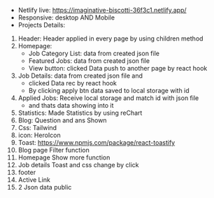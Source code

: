 * Netlify live: https://imaginative-biscotti-36f3c1.netlify.app/
* Responsive: desktop AND Mobile
* Projects Details:
1. Header: Header applied in every page by using children method
2. Homepage:
   * Job Category List: data from created json file
   * Featured Jobs: data from created json file
   * View button: clicked Data push to another page by react hook
3. Job Details: data from created json file and
    * clicked Data rec by react hook
    * By clicking apply btn data saved to local storage with id
4. Applied Jobs: Receive local storage and match id with json file
    * and thats data showing into it
5. Statistics: Made Statistics by using reChart
6. Blog: Question and ans Shown 
7. Css: Tailwind
8. icon: HeroIcon
9. Toast: https://www.npmjs.com/package/react-toastify
10. Blog page Filter function
11. Homepage Show more function
12. Job details Toast and css change by click
13. footer
14. Active Link
15. 2 Json data public
